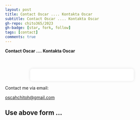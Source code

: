 ```yaml
---
layout: post
title: Contact Oscar .... Kontakta Oscar
subtitle: Contact Oscar .... Kontakta Oscar
gh-repo: chito365/2023
gh-badge: [star, fork, follow]
tags: [contact]
comments: true
---
```



**Contact Oscar .... Kontakta Oscar**

 <p style="text-align: center; margin-top: 50px;">
        <p style="background-color: #fff; padding: 20px; border-radius: 8px; box-shadow: 0 0 10px rgba(0, 0, 0, 0.1); width: 300px; margin: 0 auto;">
            <p>Contact me via email:</p>
            <a href="mailto:oscahchitoh@gmail.com">oscahchitoh@gmail.com</a>
        </p>

## Use above form ...

